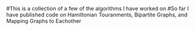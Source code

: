 #This is a collection of a few of the algorithms I have worked on
#So far I have published code on Hamiltonian Touranments, Bipartite Graphs, and Mapping Graphs to Eachother
